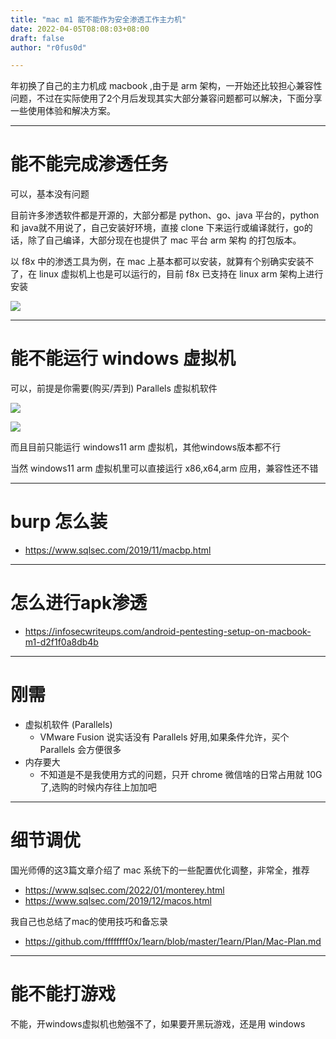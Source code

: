```yaml
---
title: "mac m1 能不能作为安全渗透工作主力机"
date: 2022-04-05T08:08:03+08:00
draft: false
author: "r0fus0d"

---
```


年初换了自己的主力机成 macbook ,由于是 arm 架构，一开始还比较担心兼容性问题，不过在实际使用了2个月后发现其实大部分兼容问题都可以解决，下面分享一些使用体验和解决方案。

<!--more-->

---

# 能不能完成渗透任务

可以，基本没有问题

目前许多渗透软件都是开源的，大部分都是 python、go、java 平台的，python 和 java就不用说了，自己安装好环境，直接 clone 下来运行或编译就行，go的话，除了自己编译，大部分现在也提供了 mac 平台 arm 架构 的打包版本。

以 f8x 中的渗透工具为例，在 mac 上基本都可以安装，就算有个别确实安装不了，在 linux 虚拟机上也是可以运行的，目前 f8x 已支持在 linux arm 架构上进行安装

![](../../img/mac-m1/1.png)

---

# 能不能运行 windows 虚拟机

可以，前提是你需要(购买/弄到) Parallels 虚拟机软件

![](../../img/mac-m1/2.png)

![](../../img/mac-m1/3.png)

而且目前只能运行 windows11 arm 虚拟机，其他windows版本都不行

当然 windows11 arm 虚拟机里可以直接运行 x86,x64,arm 应用，兼容性还不错

---

# burp 怎么装

- https://www.sqlsec.com/2019/11/macbp.html

---

# 怎么进行apk渗透

- https://infosecwriteups.com/android-pentesting-setup-on-macbook-m1-d2f1f0a8db4b

---

# 刚需

- 虚拟机软件 (Parallels)
    - VMware Fusion 说实话没有 Parallels 好用,如果条件允许，买个 Parallels 会方便很多
- 内存要大
    - 不知道是不是我使用方式的问题，只开 chrome 微信啥的日常占用就 10G 了,选购的时候内存往上加加吧

---

# 细节调优

国光师傅的这3篇文章介绍了 mac 系统下的一些配置优化调整，非常全，推荐
- https://www.sqlsec.com/2022/01/monterey.html
- https://www.sqlsec.com/2019/12/macos.html

我自己也总结了mac的使用技巧和备忘录
- https://github.com/ffffffff0x/1earn/blob/master/1earn/Plan/Mac-Plan.md

---

# 能不能打游戏

不能，开windows虚拟机也勉强不了，如果要开黑玩游戏，还是用 windows
